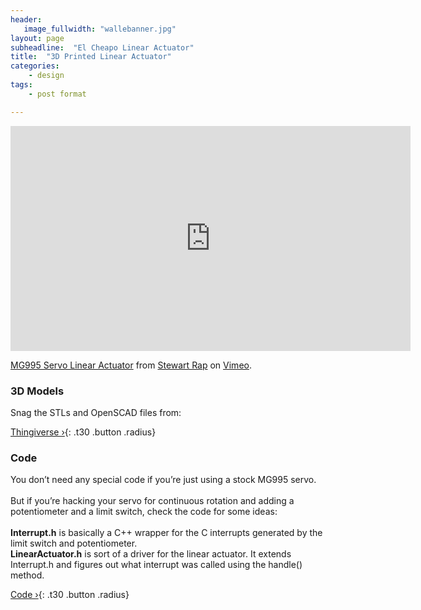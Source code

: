 ```yaml
---
header:
   image_fullwidth: "wallebanner.jpg"
layout: page
subheadline:  "El Cheapo Linear Actuator"
title:  "3D Printed Linear Actuator"
categories:
    - design
tags:
    - post format

---
```


<iframe src="https://player.vimeo.com/video/309591686" width="640" height="360" frameborder="0" webkitallowfullscreen="" mozallowfullscreen="" allowfullscreen=""></iframe>
<p><a href="https://vimeo.com/309591686">MG995 Servo Linear Actuator</a> from <a href="https://vimeo.com/user84877905">Stewart Rap</a> on <a href="https://vimeo.com">Vimeo</a>.</p>

<h3>3D Models</h3>

Snag the STLs and OpenSCAD files from:

[Thingiverse ›](https://thingiverse.com/thing:3334797){: .t30 .button .radius}

<h3>Code</h3>

You don’t need any special code if you’re just using a stock MG995 servo.<br /><br />
But if you’re hacking your servo for continuous rotation and adding a potentiometer and a limit switch, check the code for some ideas:<br /><br />
<b>Interrupt.h</b> is basically a C++ wrapper for the C interrupts generated by the limit switch and potentiometer.<br /><b>LinearActuator.h</b> is sort of a driver for the linear actuator. It extends Interrupt.h and figures out what interrupt was called using the handle() method.

[Code ›](http://m3.sdf.org/assets/linear_actuator_code/){: .t30 .button .radius}

